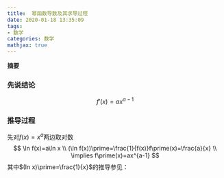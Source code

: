 ```yaml
---
title:  幂函数导数及其求导过程
date: 2020-01-18 13:35:09
tags:
- 数学
categories: 数学
mathjax: true
---
```

**摘要**
<!--more-->

### 先说结论

$$
f\prime(x)=ax^{a-1}
$$

### 推导过程

先对$f(x)=x^a$两边取对数
$$
\ln f(x)=a\ln x \\
(\ln f(x))\prime=\frac{1}{f(x)}f\prime(x)=\frac{a}{x} \\
\implies f\prime(x)=ax^{a-1}
$$
其中$(ln x)\prime=\frac{1}{x}$的推导参见：



